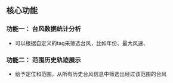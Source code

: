 ## 核心功能

### 功能一： 台风数据统计分析

- 可以根据自定义的tag来筛选台风，比如年份、最大风速、

### 功能二： 范围历史轨迹展示

- 给予定位和范围，从所有历史台风信息中筛选出经过该范围的台风
